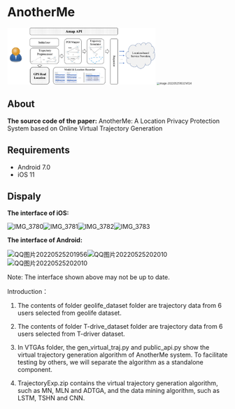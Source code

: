 # AnotherMe

<img src="Pictures/c3_fig4.png" style="zoom: 33%;" />

<img src="Pictures/image-20220525163214124.png" alt="image-20220525163214124" style="zoom: 40%;" />



## About

**The source code of the paper:** AnotherMe: A Location Privacy Protection System based on Online Virtual Trajectory Generation

## Requirements

* Android 7.0
* iOS 11



## Dispaly

**The interface of iOS:**

<img src="Pictures\IMG_3780.PNG" alt="IMG_3780" width="200" height="400" /><img src="Pictures/IMG_3781.PNG" alt="IMG_3781" width="200" height="400"/><img src="Pictures/IMG_3782.PNG" alt="IMG_3782" width="200" height="400" /><img src="Pictures/IMG_3783.PNG" alt="IMG_3783" width="200" height="400"/>



**The interface of Android:**

<img src="Pictures\QQ图片20220525201956.png" alt="QQ图片20220525201956" width="180" height="420"/><img src="Pictures\QQ图片20220525202010.png" alt="QQ图片20220525202010"  width="180" height="420" /><img src="Pictures/QQ图片20220525202018.png" alt="QQ图片20220525202010" width="180" height="420" />



Note: The interface shown above may not be up to date.

Introduction：

1. The contents of folder geolife_dataset folder are trajectory data from 6 users selected from geolife dataset.

2. The contents of folder T-drive_dataset folder are trajectory data from 6 users selected from T-driver dataset.

3. In VTGAs folder, the gen_virtual_traj.py and public_api.py show the virtual trajectory generation algorithm of AnotherMe system. To facilitate testing by others, we will separate the algorithm as a standalone component.

4. TrajectoryExp.zip contains the virtual trajectory generation algorithm, such as MN, MLN and ADTGA, and the data mining algorithm, such as LSTM, TSHN and CNN.








